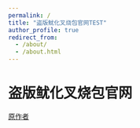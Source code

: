 ```yaml
---
permalink: /
title: "盗版鱿化叉烧包官网TEST"
author_profile: true
redirect_from: 
  - /about/
  - /about.html
---
```


# 盗版鱿化叉烧包官网


[原作者](https://space.bilibili.com/482521515)
